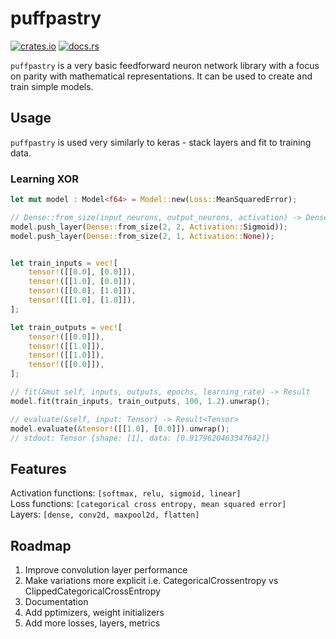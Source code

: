 # puffpastry

[![crates.io](https://img.shields.io/crates/v/puffpastry.svg)](https://crates.io/crates/puffpastry)
[![docs.rs](https://docs.rs/puffpastry/badge.svg)](https://docs.rs/puffpastry/)

```puffpastry``` is a very basic feedforward neuron network library with a focus on parity with mathematical representations. It can be used to create and train simple models. 
## Usage
```puffpastry``` is used very similarly to keras - stack layers and fit to training data.  
### Learning XOR
```rust
let mut model : Model<f64> = Model::new(Loss::MeanSquaredError);

// Dense::from_size(input_neurons, output_neurons, activation) -> Dense
model.push_layer(Dense::from_size(2, 2, Activation::Sigmoid));
model.push_layer(Dense::from_size(2, 1, Activation::None));


let train_inputs = vec![
    tensor!([[0.0], [0.0]]),
    tensor!([[1.0], [0.0]]),
    tensor!([[0.0], [1.0]]),
    tensor!([[1.0], [1.0]]),
];

let train_outputs = vec![
    tensor!([[0.0]]),
    tensor!([[1.0]]),
    tensor!([[1.0]]),
    tensor!([[0.0]]),
];

// fit(&mut self, inputs, outputs, epochs, learning_rate) -> Result
model.fit(train_inputs, train_outputs, 100, 1.2).unwrap();  

// evaluate(&self, input: Tensor) -> Result<Tensor>
model.evaluate(&tensor!([[1.0], [0.0]]).unwrap();
// stdout: Tensor {shape: [1], data: [0.9179620463347642]}
```

## Features
Activation functions: ```[softmax, relu, sigmoid, linear]``` <br />
Loss functions: ```[categorical cross entropy, mean squared error]``` <br />
Layers: ```[dense, conv2d, maxpool2d, flatten]``` <br />

## Roadmap
1. Improve convolution layer performance
2. Make variations more explicit i.e. CategoricalCrossentropy vs ClippedCategoricalCrossEntropy
3. Documentation
4. Add pptimizers, weight initializers
5. Add more losses, layers, metrics
